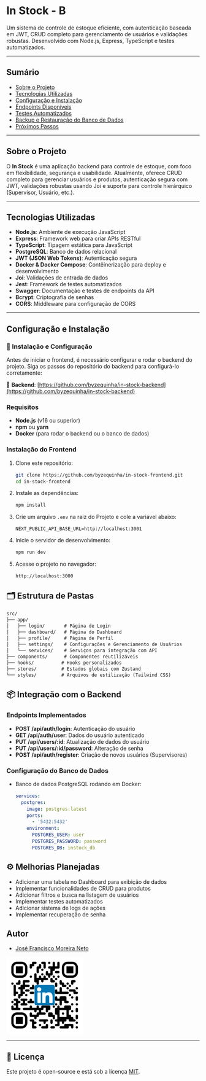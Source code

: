 # In Stock - B

Um sistema de controle de estoque eficiente, com autenticação baseada em JWT, CRUD completo para gerenciamento de usuários e validações robustas. Desenvolvido com Node.js, Express, TypeScript e testes automatizados.

---

## Sumário
- [Sobre o Projeto](#sobre-o-projeto)
- [Tecnologias Utilizadas](#tecnologias-utilizadas)
- [Configuração e Instalação](#configuração-e-instalação)
- [Endpoints Disponíveis](#endpoints-disponíveis)
- [Testes Automatizados](#testes-automatizados)
- [Backup e Restauração do Banco de Dados](#backup-e-restauração-do-banco-de-dados)
- [Próximos Passos](#próximos-passos)

---

## Sobre o Projeto

O **In Stock** é uma aplicação backend para controle de estoque, com foco em flexibilidade, segurança e usabilidade. Atualmente, oferece CRUD completo para gerenciar usuários e produtos, autenticação segura com JWT, validações robustas usando Joi e suporte para controle hierárquico (Supervisor, Usuário, etc.).

---

## Tecnologias Utilizadas
- **Node.js**: Ambiente de execução JavaScript
- **Express**: Framework web para criar APIs RESTful
- **TypeScript**: Tipagem estática para JavaScript
- **PostgreSQL**: Banco de dados relacional
- **JWT (JSON Web Tokens)**: Autenticação segura
- **Docker & Docker Compose**: Contêinerização para deploy e desenvolvimento
- **Joi**: Validações de entrada de dados
- **Jest**: Framework de testes automatizados
- **Swagger**: Documentação e testes de endpoints da API
- **Bcrypt**: Criptografia de senhas
- **CORS**: Middleware para configuração de CORS

---

## Configuração e Instalação

### 🔧 Instalação e Configuração

Antes de iniciar o frontend, é necessário configurar e rodar o backend do projeto. Siga os passos do repositório do backend para configurá-lo corretamente:

🔗 **Backend**: [https://github.com/byzequinha/in-stock-backend](https://github.com/byzequinha/in-stock-backend)

### Requisitos
- **Node.js** (v16 ou superior)
- **npm** ou **yarn**
- **Docker** (para rodar o backend ou o banco de dados)



### Instalação do Frontend

1. Clone este repositório:

   ```bash
   git clone https://github.com/byzequinha/in-stock-frontend.git
   cd in-stock-frontend
   ```

2. Instale as dependências:

   ```bash
   npm install
   ```

3. Crie um arquivo  `.env`  na raiz do Projeto e cole a variável abaixo:

   ```env
   NEXT_PUBLIC_API_BASE_URL=http://localhost:3001
   ```

4. Inicie o servidor de desenvolvimento:

   ```bash
   npm run dev
   ```

5. Acesse o projeto no navegador:
   ```
   http://localhost:3000
   ```

## 🗂️ Estrutura de Pastas

```plaintext
src/
├── app/
│   ├── login/       # Página de Login
│   ├── dashboard/   # Página do Dashboard
│   ├── profile/     # Página de Perfil
│   ├── settings/    # Configurações e Gerenciamento de Usuários
│   └── services/    # Serviços para integração com API
├── components/      # Componentes reutilizáveis
├── hooks/          # Hooks personalizados
├── stores/         # Estados globais com Zustand
└── styles/         # Arquivos de estilização (Tailwind CSS)
```

## 📦 Integração com o Backend

### Endpoints Implementados

- **POST /api/auth/login**: Autenticação do usuário
- **GET /api/auth/user**: Dados do usuário autenticado
- **PUT /api/users/:id**: Atualização de dados do usuário
- **PUT /api/users/:id/password**: Alteração de senha
- **POST /api/auth/register**: Criação de novos usuários (Supervisores)

### Configuração do Banco de Dados

- Banco de dados PostgreSQL rodando em Docker:
  ```yaml
  services:
    postgres:
      image: postgres:latest
      ports:
        - '5432:5432'
      environment:
        POSTGRES_USER: user
        POSTGRES_PASSWORD: password
        POSTGRES_DB: instock_db
  ```

## ⚙️ Melhorias Planejadas

- Adicionar uma tabela no Dashboard para exibição de dados
- Implementar funcionalidades de CRUD para produtos
- Adicionar filtros e busca na listagem de usuários
- Implementar testes automatizados
- Adicionar sistema de logs de ações
- Implementar recuperação de senha

## Autor

- [José Francisco Moreira Neto](https://github.com/byzequinha)

![Logo](https://github.com/byzequinha/byzequinha/blob/main/Linkedin%20_qrcode%20Zequinha%20200px.png)

---

## 📝 Licença

Este projeto é open-source e está sob a licença [MIT](LICENSE).
